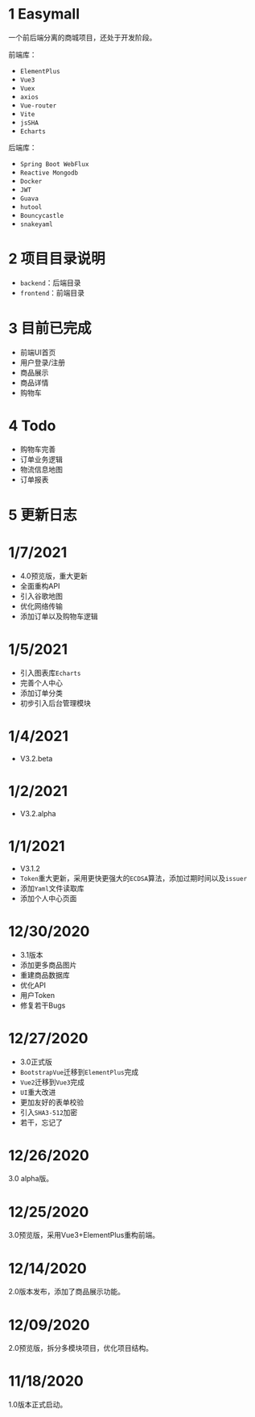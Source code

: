 # 1 Easymall

一个前后端分离的商城项目，还处于开发阶段。

前端库：

- `ElementPlus`
- `Vue3`
- `Vuex`
- `axios`
- `Vue-router`
- `Vite`
- `jsSHA`
- `Echarts`

后端库：

- `Spring Boot WebFlux`
- `Reactive Mongodb`
- `Docker`
- `JWT`
- `Guava`
- `hutool`
- `Bouncycastle`
- `snakeyaml`

# 2 项目目录说明

- `backend`：后端目录
- `frontend`：前端目录

# 3 目前已完成

- 前端UI首页
- 用户登录/注册
- 商品展示
- 商品详情
- 购物车

# 4 Todo

- 购物车完善
- 订单业务逻辑
- 物流信息地图
- 订单报表

# 5 更新日志
# 1/7/2021

- 4.0预览版，重大更新
- 全面重构API
- 引入谷歌地图
- 优化网络传输
- 添加订单以及购物车逻辑

# 1/5/2021
- 引入图表库`Echarts`
- 完善个人中心
- 添加订单分类
- 初步引入后台管理模块

# 1/4/2021
- V3.2.beta

# 1/2/2021
- V3.2.alpha

# 1/1/2021

- V3.1.2
- `Token`重大更新，采用更快更强大的`ECDSA`算法，添加过期时间以及`issuer`
- 添加`Yaml`文件读取库
- 添加个人中心页面

# 12/30/2020

- 3.1版本
- 添加更多商品图片
- 重建商品数据库
- 优化API
- 用户Token
- 修复若干Bugs

# 12/27/2020
- 3.0正式版
- `BootstrapVue`迁移到`ElementPlus`完成
- `Vue2`迁移到`Vue3`完成
- `UI`重大改进
- 更加友好的表单校验
- 引入`SHA3-512`加密
- 若干，忘记了

# 12/26/2020
3.0 alpha版。

# 12/25/2020 
3.0预览版，采用Vue3+ElementPlus重构前端。

# 12/14/2020
2.0版本发布，添加了商品展示功能。

# 12/09/2020

2.0预览版，拆分多模块项目，优化项目结构。
 
# 11/18/2020

1.0版本正式启动。
